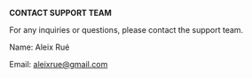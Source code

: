 **CONTACT SUPPORT TEAM**

For any inquiries or questions, please contact the support team.

Name: Aleix Rué

Email: aleixrue@gmail.com
